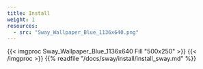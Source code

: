 ```yaml
---
title: Install
weight: 1
resources:
  - src: "Sway_Wallpaper_Blue_1136x640.png"
---
```


{{< imgproc Sway_Wallpaper_Blue_1136x640 Fill "500x250" >}}
{{< /imgproc >}}
{{% readfile "/docs/sway/install/install_sway.md" %}}

